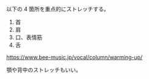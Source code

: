 以下の 4 箇所を重点的にストレッチする。

1. 首
2. 肩
3. 口、表情筋
4. 舌

https://www.bee-music.jp/vocal/column/warming-up/

顎や背中のストレッチもいい。
